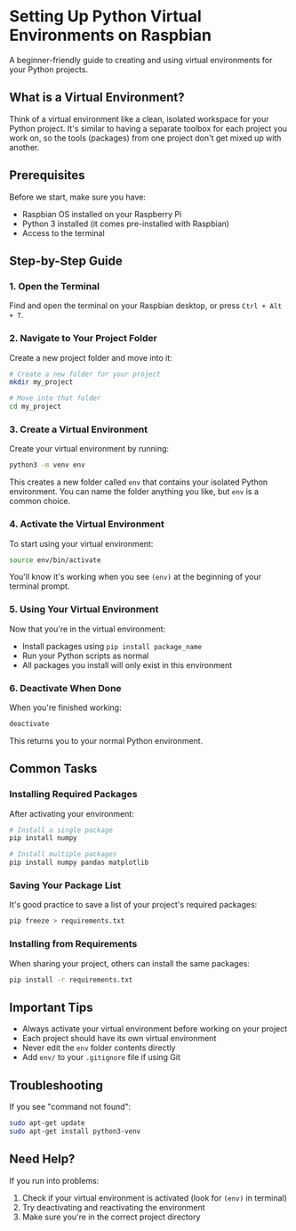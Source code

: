 # Setting Up Python Virtual Environments on Raspbian
A beginner-friendly guide to creating and using virtual environments for your Python projects.

## What is a Virtual Environment?
Think of a virtual environment like a clean, isolated workspace for your Python project. It's similar to having a separate toolbox for each project you work on, so the tools (packages) from one project don't get mixed up with another.

## Prerequisites
Before we start, make sure you have:
- Raspbian OS installed on your Raspberry Pi
- Python 3 installed (it comes pre-installed with Raspbian)
- Access to the terminal

## Step-by-Step Guide

### 1. Open the Terminal
Find and open the terminal on your Raspbian desktop, or press `Ctrl + Alt + T`.

### 2. Navigate to Your Project Folder
Create a new project folder and move into it:
```bash
# Create a new folder for your project
mkdir my_project

# Move into that folder
cd my_project
```

### 3. Create a Virtual Environment
Create your virtual environment by running:
```bash
python3 -m venv env
```
This creates a new folder called `env` that contains your isolated Python environment. You can name the folder anything you like, but `env` is a common choice.

### 4. Activate the Virtual Environment
To start using your virtual environment:
```bash
source env/bin/activate
```
You'll know it's working when you see `(env)` at the beginning of your terminal prompt.

### 5. Using Your Virtual Environment
Now that you're in the virtual environment:
- Install packages using `pip install package_name`
- Run your Python scripts as normal
- All packages you install will only exist in this environment

### 6. Deactivate When Done
When you're finished working:
```bash
deactivate
```
This returns you to your normal Python environment.

## Common Tasks

### Installing Required Packages
After activating your environment:
```bash
# Install a single package
pip install numpy

# Install multiple packages
pip install numpy pandas matplotlib
```

### Saving Your Package List
It's good practice to save a list of your project's required packages:
```bash
pip freeze > requirements.txt
```

### Installing from Requirements
When sharing your project, others can install the same packages:
```bash
pip install -r requirements.txt
```

## Important Tips
- Always activate your virtual environment before working on your project
- Each project should have its own virtual environment
- Never edit the `env` folder contents directly
- Add `env/` to your `.gitignore` file if using Git

## Troubleshooting
If you see "command not found":
```bash
sudo apt-get update
sudo apt-get install python3-venv
```

## Need Help?
If you run into problems:
1. Check if your virtual environment is activated (look for `(env)` in terminal)
2. Try deactivating and reactivating the environment
3. Make sure you're in the correct project directory

